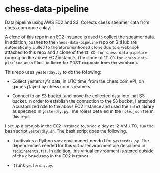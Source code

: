 # chess-data-pipeline
Data pipeline using AWS EC2 and S3. Collects chess streamer data from chess.com once a day.

A clone of this repo in an EC2 instance is used to collect the streamer data. In addition, pushes to the `chess-data-pipeline` repo on GitHub are automatically pulled to the aforementioned clone due to a webhook attached to this repo and a clone of the `CI-CD-for-chess-data-pipeline` running on the above EC2 instance. The clone of `CI-CD-for-chess-data-pipeline` uses Flask to listen for POST requests from the webhook.

This repo uses `yesterday.py` to do the following:

- Collect yesterday's data, in UTC time, from the chess.com API, on games played by chess.com streamers.

- Connect to an S3 bucket, and move the collected data into that S3 bucket. In order to establish the connection to the S3 bucket, I attached a customized role to the above EC2 instance and used the `boto3` library as specified in `yesterday.py`. The role is detailed in the `role.json` file in this repo.

I set up a cronjob in the EC2 instance to, once a day at 12 AM UTC, run the bash script `yesterday.sh`. The bash script does the following.

- It activates a Python `venv` environment needed for `yesterday.py`. The dependencies needed for this virtual environment are described in `requirements.txt`. In addition, this virtual environment is stored outside of the cloned repo in the EC2 instance.

- It runs `yesterday.py`.

